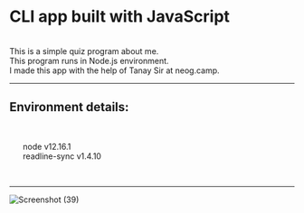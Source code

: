 <h1><b>CLI app built with JavaScript</b></h1><br>
This is a simple quiz program about me. <br>This program runs in Node.js
environment. <br>I made this app with the help of Tanay Sir at neog.camp.<hr>

<h2>Environment details:</h2><br>
<ul>node v12.16.1<br>
readline-sync v1.4.10</ul><br><hr>

![Screenshot (39)](https://user-images.githubusercontent.com/78811462/134930178-7f5c593e-8169-4e37-9165-e17df1107324.png)
